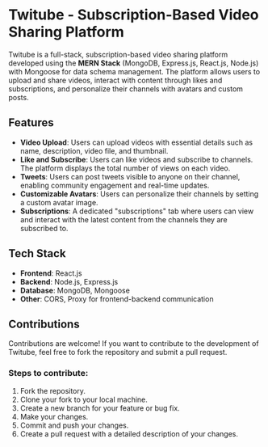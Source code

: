 # Twitube - Subscription-Based Video Sharing Platform

Twitube is a full-stack, subscription-based video sharing platform developed using the **MERN Stack** (MongoDB, Express.js, React.js, Node.js) with Mongoose for data schema management. The platform allows users to upload and share videos, interact with content through likes and subscriptions, and personalize their channels with avatars and custom posts.

## Features
- **Video Upload**: Users can upload videos with essential details such as name, description, video file, and thumbnail.
- **Like and Subscribe**: Users can like videos and subscribe to channels. The platform displays the total number of views on each video.
- **Tweets**: Users can post tweets visible to anyone on their channel, enabling community engagement and real-time updates.
- **Customizable Avatars**: Users can personalize their channels by setting a custom avatar image.
- **Subscriptions**: A dedicated "subscriptions" tab where users can view and interact with the latest content from the channels they are subscribed to.

## Tech Stack
- **Frontend**: React.js
- **Backend**: Node.js, Express.js
- **Database**: MongoDB, Mongoose
- **Other**: CORS, Proxy for frontend-backend communication


## Contributions
Contributions are welcome! If you want to contribute to the development of Twitube, feel free to fork the repository and submit a pull request.

### Steps to contribute:
1. Fork the repository.
2. Clone your fork to your local machine.
3. Create a new branch for your feature or bug fix.
4. Make your changes.
5. Commit and push your changes.
6. Create a pull request with a detailed description of your changes.

